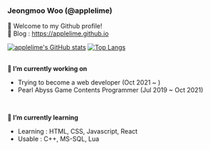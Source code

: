 ### Jeongmoo Woo (@applelime)
👋 Welcome to my Github profile!  
📝 Blog : <https://applelime.github.io>

[![applelime's GitHub stats](https://github-readme-stats.vercel.app/api?username=applelime&show_icons=true&theme=dracula)](https://github.com/anuraghazra/github-readme-stats)
[![Top Langs](https://github-readme-stats.vercel.app/api/top-langs/?username=applelime&layout=compact&theme=dracula)](https://github.com/anuraghazra/github-readme-stats)
<br><br>

**🔭 I’m currently working on**
- Trying to become a web developer (Oct 2021 ~ )
- Pearl Abyss Game Contents Programmer (Jul 2019 ~ Oct 2021)
<br>

**🌱 I’m currently learning**
- Learning : HTML, CSS, Javascript, React
- Usable : C++, MS-SQL, Lua
<br>